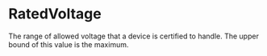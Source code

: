 RatedVoltage
============

The range of allowed voltage that a device is certified to handle. The upper bound of this value is the maximum.
